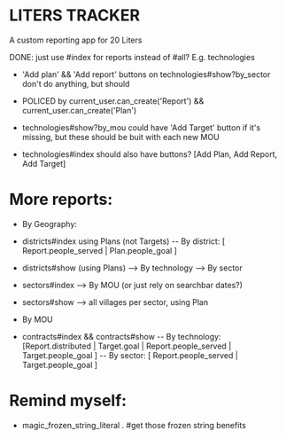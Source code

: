 # LITERS TRACKER
A custom reporting app for 20 Liters

DONE: just use #index for reports instead of #all? E.g. technologies

* 'Add plan' && 'Add report' buttons on technologies#show?by_sector don't do anything, but should
- POLICED by current_user.can_create('Report') && current_user.can_create('Plan')

* technologies#show?by_mou could have 'Add Target' button if it's missing, but these should be buit with each new MOU

* technologies#index should also have buttons? [Add Plan, Add Report, Add Target]

# More reports:
* By Geography:
- districts#index using Plans (not Targets)
-- By district: [ Report.people_served | Plan.people_goal ]

- districts#show (using Plans)
--> By technology
--> By sector

- sectors#index
--> By MOU (or just rely on searchbar dates?)

- sectors#show --> all villages per sector, using Plan

* By MOU
- contracts#index && contracts#show
-- By technology: [Report.distributed | Target.goal | Report.people_served | Target.people_goal ]
-- By sector: [ Report.people_served | Target.people_goal ]

# Remind myself:
* magic_frozen_string_literal . #get those frozen string benefits
